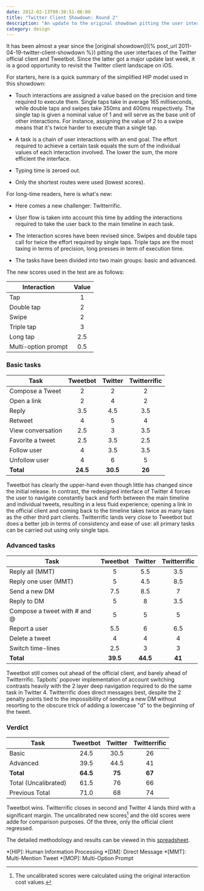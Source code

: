 ```yaml
---
date: 2012-02-13T08:38:51-06:00
title: "Twitter Client Showdown: Round 2"
description: "An update to the original showdown pitting the user interfaces of Tweetbot 1.0 and Twitter for iPhone using a simplified GOMS model."
category: design
---
```


It has been almost a year since the [original showdown]({% post_url 2011-04-19-twitter-client-showdown %}) pitting the user interfaces of the Twitter official client and Tweetbot. Since the latter got a major update last week, it is a good opportunity to revisit the Twitter client landscape on iOS.

For starters, here is a quick summary of the simplified HIP model used in this showdown:

* Touch interactions are assigned a value based on the precision and time required to execute them. Single taps take in average 165 milliseconds, while double taps and swipes take 350ms and 400ms respectively. The single tap is given a nominal value of 1 and will serve as the base unit of other interactions. For instance, assigning the value of 2 to a swipe means that it's twice harder to execute than a single tap.

* A task is a chain of user interactions with an end goal. The effort required to achieve a certain task equals the sum of the individual values of each interaction involved. The lower the sum, the more efficient the interface.

* Typing time is zeroed out.

* Only the shortest routes were used (lowest scores).

For long-time readers, here is what's new:

* Here comes a new challenger: Twitterrific.

* User flow is taken into account this time by adding the interactions required to take the user back to the main timeline in each task.

* The interaction scores have been revised since. Swipes and double taps call for twice the effort required by single taps. Triple taps are the most taxing in terms of precision, long presses in term of execution time.

* The tasks have been divided into two main groups: basic and advanced.

The new scores used in the test are as follows:

| Interaction | Value
|-|:-:|
| Tap | 1
| Double tap | 2 |
| Swipe | 2 |
| Triple tap | 3 |
| Long tap | 2.5 |
| Multi-option prompt | 0.5 |

### Basic tasks

| Task | Tweetbot | Twitter | Twitterrific
|-|:-:|:-:|:-:|
| Compose a Tweet | 2 | 2 | 2 |
| Open a link | 2 | 4 | 2 |
| Reply | 3.5 | 4.5 | 3.5 |
| Retweet | 4 | 5 | 4 |
| View conversation | 2.5 | 3 | 3.5 |
| Favorite a tweet | 2.5 | 3.5 | 2.5 |
| Follow user | 4 | 3.5 | 3.5 |
| Unfollow user | 4 | 6 | 5 |
| **Total** | **24.5** | **30.5** | **26** |

Tweetbot has clearly the upper-hand even though little has changed since the initial release. In contrast, the redesigned interface of Twitter 4 forces the user to navigate constantly back and forth between the main timeline and individual tweets, resulting in a less fluid experience; opening a link in the official client and coming back to the timeline takes twice as many taps as the other third part clients. Twitterrific lands very close to Tweetbot but does a better job in terms of consistency and ease of use: all primary tasks can be carried out using only single taps.

### Advanced tasks

| Task | Tweetbot | Twitter | Twitterrific
|-|:-:|:-:|:-:|
| Reply all (MMT) | 5 | 5.5 | 3.5 |
| Reply one user (MMT) | 5 | 4.5 | 8.5 |
| Send a new DM | 7.5 | 8.5 | 7 |
| Reply to DM | 5 | 8 | 3.5 |
| Compose a tweet with # and @ | 5 | 5 | 5 |
| Report a user | 5.5 | 6 | 6.5 |
| Delete a tweet | 4 | 4 | 4 |
| Switch time-lines | 2.5 | 3 | 3 |
| **Total** | **39.5** | **44.5** | **41** |

Tweetbot still comes out ahead of the official client, and barely ahead of Twitterrific. Tapbots' popover implementation of account switching contrasts heavily with the 2 layer deep navigation required to do the same task in Twitter 4. Twitterrific does direct messages best, despite the 2 penalty points tied to the impossibility of sending a new DM without resorting to the obscure trick of adding a lowercase "d" to the beginning of the tweet.

### Verdict

| Task | Tweetbot | Twitter | Twitterrific
|-|:-:|:-:|:-:|
| Basic | 24.5 | 30.5 | 26 |
| Advanced | 39.5 | 44.5 | 41 |
| **Total** | **64.5** | **75** | **67** |
| Total (Uncalibrated) | 61.5 | 76 | 66 |
| Previous Total | 71.0 | 68 | 74 |

Tweetbot wins. Twitterrific closes in second and Twitter 4 lands third with a significant margin. The uncalibrated new scores[^1] and the old scores were adde for comparison purposes. Of the three, only the official client regressed.

The detailed methodology and results can be viewed in this [spreadsheet].

[spreadsheet]: http://goo.gl/Ydh6vR

[^1]: The uncalibrated scores were calculated using the original interaction cost values.

*[HIP]: Human Information Processing
*[DM]: Direct Message
*[MMT]: Multi-Mention Tweet
*[MOP]: Multi-Option Prompt
